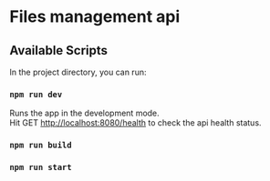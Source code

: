 # Files management api

## Available Scripts

In the project directory, you can run:

### `npm run dev`

Runs the app in the development mode.\
Hit GET [http://localhost:8080/health](http://localhost:8080/health) to check the api health status.


### `npm run build`

### `npm run start`
